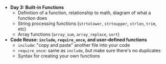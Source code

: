 * **Day 3: Built-in Functions**
    * Definition of a function, relationship to math, diagram of what a function does
    * String processing functions (`strtolower`, `strtoupper`, `strlen`, `trim`, etc)
    * Array functions (`array_sum`, `array_replace`, `sort`)
* **Code Reuse: `include`, `require_once`, and user-defined functions**
    * `include`: "copy and paste" another file into your code
    * `require_once`: same as `include`, but make sure there's no duplicates
    * Syntax for creating your own functions
